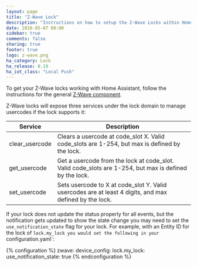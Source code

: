 ```yaml
---
layout: page
title: "Z-Wave Lock"
description: "Instructions on how to setup the Z-Wave Locks within Home Assistant."
date: 2016-05-07 08:00
sidebar: true
comments: false
sharing: true
footer: true
logo: z-wave.png
ha_category: Lock
ha_release: 0.19
ha_iot_class: "Local Push"
---
```


To get your Z-Wave locks working with Home Assistant, follow the instructions for the general [Z-Wave component](/components/zwave/).

Z-Wave locks will expose three services under the lock domain to manage usercodes if the lock supports it:

| Service | Description |
| ------- | ----------- |
| clear_usercode | Clears a usercode at code_slot X. Valid code_slots are 1-254, but max is defined by the lock. |
| get_usercode | Get a usercode from the lock at code_slot. Valid code_slots are 1-254, but max is defined by the lock. |
| set_usercode | Sets usercode to X at code_slot Y. Valid usercodes are at least 4 digits, and max defined by the lock. |

If your lock does not update the status properly for all events, but the notification gets updated to show the state change you may need to set the
`use_notification_state` flag for your lock. For example, with an Entity ID for the lock of `lock.my_lock you would set the following in your
`configuration.yaml`:

{% configuration %}
zwave:
  device_config:
    lock.my_lock:
      use_notification_state: true
{% endconfiguration %}
